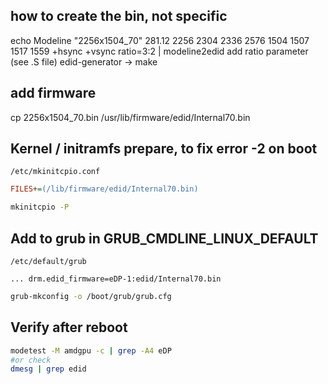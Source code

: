 ## how to create the bin, not specific
echo Modeline "2256x1504_70"  281.12  2256 2304 2336 2576  1504 1507 1517 1559  +hsync +vsync ratio=3:2 | modeline2edid
add ratio parameter (see .S file)
edid-generator -> make



## add firmware

cp 2256x1504_70.bin /usr/lib/firmware/edid/Internal70.bin


## Kernel / initramfs prepare, to fix error -2 on boot

`/etc/mkinitcpio.conf`

```ini
FILES+=(/lib/firmware/edid/Internal70.bin)
```

```bash
mkinitcpio -P
```

## Add to grub in GRUB_CMDLINE_LINUX_DEFAULT

`/etc/default/grub`

```text
... drm.edid_firmware=eDP-1:edid/Internal70.bin   
```

```bash
grub-mkconfig -o /boot/grub/grub.cfg
```

## Verify after reboot
```bash
modetest -M amdgpu -c | grep -A4 eDP
#or check 
dmesg | grep edid
```
